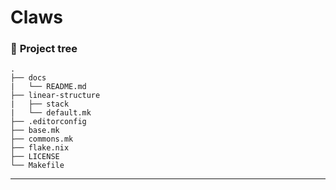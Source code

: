 # Claws


### 🌲 **Project tree**

```text
.
├── docs
|   └── README.md
├── linear-structure
|   ├── stack
|   └── default.mk
├── .editorconfig
├── base.mk
├── commons.mk
├── flake.nix
├── LICENSE
└── Makefile
```

---
